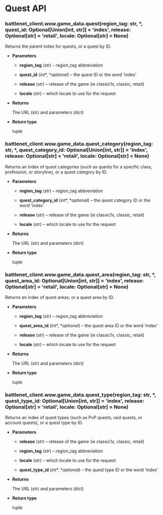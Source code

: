 # Quest API


### battlenet_client.wow.game_data.quest(region_tag: str, \*, quest_id: Optional[Union[int, str]] = 'index', release: Optional[str] = 'retail', locale: Optional[str] = None)
Returns the parent index for quests, or a quest by ID.


* **Parameters**


    * **region_tag** (*str*) – region_tag abbreviation


    * **quest_id** (*int**, **optional*) – the quest ID or the word ‘index’


    * **release** (*str*) – release of the game (ie classic1x, classic, retail)


    * **locale** (*str*) – which locale to use for the request



* **Returns**

    The URL (str) and parameters (dict)



* **Return type**

    tuple



### battlenet_client.wow.game_data.quest_category(region_tag: str, \*, quest_category_id: Optional[Union[int, str]] = 'index', release: Optional[str] = 'retail', locale: Optional[str] = None)
Returns an index of quest categories (such as quests for a specific class, profession, or storyline),
or a quest category by ID.


* **Parameters**


    * **region_tag** (*str*) – region_tag abbreviation


    * **quest_category_id** (*int**, **optional*) – the quest category ID or the word ‘index’


    * **release** (*str*) – release of the game (ie classic1x, classic, retail)


    * **locale** (*str*) – which locale to use for the request



* **Returns**

    The URL (str) and parameters (dict)



* **Return type**

    tuple



### battlenet_client.wow.game_data.quest_area(region_tag: str, \*, quest_area_id: Optional[Union[int, str]] = 'index', release: Optional[str] = 'retail', locale: Optional[str] = None)
Returns an index of quest areas, or a quest area by ID.


* **Parameters**


    * **region_tag** (*str*) – region_tag abbreviation


    * **quest_area_id** (*int**, **optional*) – the quest area ID or the word ‘index’


    * **release** (*str*) – release of the game (ie classic1x, classic, retail)


    * **locale** (*str*) – which locale to use for the request



* **Returns**

    The URL (str) and parameters (dict)



* **Return type**

    tuple



### battlenet_client.wow.game_data.quest_type(region_tag: str, \*, quest_type_id: Optional[Union[int, str]] = 'index', release: Optional[str] = 'retail', locale: Optional[str] = None)
Returns an index of quest types (such as PvP quests, raid quests, or account quests),
or a quest type by ID.


* **Parameters**


    * **release** (*str*) – release of the game (ie classic1x, classic, retail)


    * **region_tag** (*str*) – region_tag abbreviation


    * **locale** (*str*) – which locale to use for the request


    * **quest_type_id** (*int**, **optional*) – the quest type ID or the word ‘index’



* **Returns**

    The URL (str) and parameters (dict)



* **Return type**

    tuple
